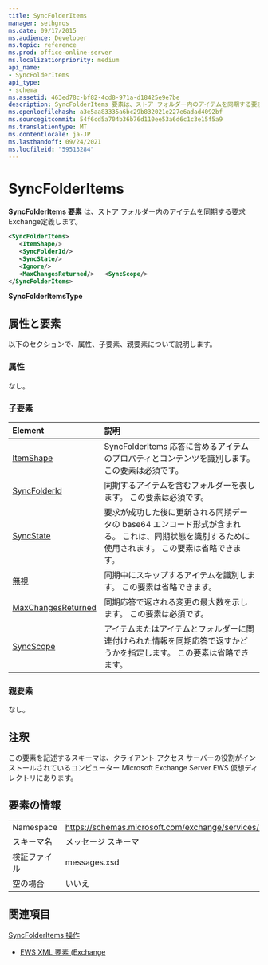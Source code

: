 ```yaml
---
title: SyncFolderItems
manager: sethgros
ms.date: 09/17/2015
ms.audience: Developer
ms.topic: reference
ms.prod: office-online-server
ms.localizationpriority: medium
api_name:
- SyncFolderItems
api_type:
- schema
ms.assetid: 463ed78c-bf82-4cd8-971a-d18425e9e7be
description: SyncFolderItems 要素は、ストア フォルダー内のアイテムを同期する要求Exchange定義します。
ms.openlocfilehash: a3e5aa83335a6bc29b832021e227e6adad4092bf
ms.sourcegitcommit: 54f6cd5a704b36b76d110ee53a6d6c1c3e15f5a9
ms.translationtype: MT
ms.contentlocale: ja-JP
ms.lasthandoff: 09/24/2021
ms.locfileid: "59513284"
---
```

# <a name="syncfolderitems"></a>SyncFolderItems

**SyncFolderItems 要素** は、ストア フォルダー内のアイテムを同期する要求Exchange定義します。 
  
```xml
<SyncFolderItems>
   <ItemShape/>
   <SyncFolderId/>
   <SyncState/>
   <Ignore/>
   <MaxChangesReturned/>   <SyncScope/>
</SyncFolderItems>
```

 **SyncFolderItemsType**
## <a name="attributes-and-elements"></a>属性と要素

以下のセクションで、属性、子要素、親要素について説明します。
  
### <a name="attributes"></a>属性

なし。
  
### <a name="child-elements"></a>子要素

|**Element**|**説明**|
|:-----|:-----|
|[ItemShape](itemshape.md) <br/> |SyncFolderItems 応答に含めるアイテムのプロパティとコンテンツを識別します。 この要素は必須です。  <br/> |
|[SyncFolderId](syncfolderid.md) <br/> |同期するアイテムを含むフォルダーを表します。 この要素は必須です。  <br/> |
|[SyncState](syncstate-ex15websvcsotherref.md) <br/> |要求が成功した後に更新される同期データの base64 エンコード形式が含まれる。 これは、同期状態を識別するために使用されます。 この要素は省略できます。  <br/> |
|[無視](ignore.md) <br/> |同期中にスキップするアイテムを識別します。 この要素は省略できます。  <br/> |
|[MaxChangesReturned](maxchangesreturned.md) <br/> |同期応答で返される変更の最大数を示します。 この要素は必須です。  <br/> |
|[SyncScope](syncscope.md) <br/> |アイテムまたはアイテムとフォルダーに関連付けられた情報を同期応答で返すかどうかを指定します。 この要素は省略できます。  <br/> |
   
### <a name="parent-elements"></a>親要素

なし。
  
## <a name="remarks"></a>注釈

この要素を記述するスキーマは、クライアント アクセス サーバーの役割がインストールされているコンピューター Microsoft Exchange Server EWS 仮想ディレクトリにあります。
  
## <a name="element-information"></a>要素の情報

|||
|:-----|:-----|
|Namespace  <br/> |https://schemas.microsoft.com/exchange/services/2006/messages  <br/> |
|スキーマ名  <br/> |メッセージ スキーマ  <br/> |
|検証ファイル  <br/> |messages.xsd  <br/> |
|空の場合  <br/> |いいえ  <br/> |
   
## <a name="see-also"></a>関連項目



[SyncFolderItems 操作](syncfolderitems-operation.md)


- [EWS XML 要素 (Exchange](ews-xml-elements-in-exchange.md)

